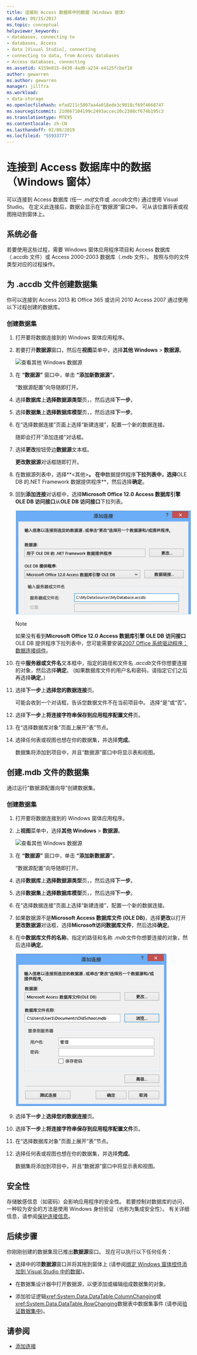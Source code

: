 ```yaml
---
title: 连接到 Access 数据库中的数据（Windows 窗体）
ms.date: 09/15/2017
ms.topic: conceptual
helpviewer_keywords:
- databases, connecting to
- databases, Access
- data [Visual Studio], connecting
- connecting to data, from Access databases
- Access databases, connecting
ms.assetid: 4159e815-d430-4ad0-a234-e4125fcbef18
author: gewarren
ms.author: gewarren
manager: jillfra
ms.workload:
- data-storage
ms.openlocfilehash: efad211c5807aa4a018ede3c9018cf69f4668747
ms.sourcegitcommit: 21d667104199c2493accec20c2388cf674b195c3
ms.translationtype: MTE95
ms.contentlocale: zh-CN
ms.lasthandoff: 02/08/2019
ms.locfileid: "55933777"
---
```

# <a name="connect-to-data-in-an-access-database-windows-forms"></a>连接到 Access 数据库中的数据（Windows 窗体）

可以连接到 Access 数据库 (任一 *.mdf*文件或 *.accdb*文件) 通过使用 Visual Studio。 在定义此连接后，数据会显示在“数据源”窗口中。 可从该位置将表或视图拖动到窗体上。

## <a name="prerequisites"></a>系统必备

若要使用这些过程，需要 Windows 窗体应用程序项目和 Access 数据库（.accdb 文件）或 Access 2000-2003 数据库（.mdb 文件）。 按照与你的文件类型对应的过程操作。

## <a name="creating-the-dataset-for-an-accdb-file"></a>为 .accdb 文件创建数据集

你可以连接到 Access 2013 和 Office 365 或访问 2010 Access 2007 通过使用以下过程创建的数据库。

### <a name="to-create-the-dataset"></a>创建数据集

1.  打开要将数据连接到的 Windows 窗体应用程序。

2.  若要打开**数据源**窗口，然后在**视图**菜单中，选择**其他 Windows** > **数据源**。

     ![查看其他 Windows 数据源](../data-tools/media/viewdatasources.png)

3.  在 **“数据源”** 窗口中，单击 **“添加新数据源”**。

     “数据源配置”向导随即打开。

4.  选择**数据库**上**选择数据源类型**页，，然后选择**下一步**。

5.  选择**数据集**上**选择数据库模型**页，，然后选择**下一步**。

6.  在“选择数据连接”页面上选择“新建连接”，配置一个新的数据连接。

     随即会打开“添加连接”对话框。

7.  选择**更改**按钮旁边**数据源**文本框。

     **更改数据源**对话框随即打开。

8.  在数据源列表中，选择**\<其他\>**。 在中**数据提供程序**下拉列表中，选择**OLE DB 的.NET Framework 数据提供程序**，然后选择**确定**。

9. 回到**添加连接**对话框中，选择**Microsoft Office 12.0 Access 数据库引擎 OLE DB 访问接口**从**OLE DB 访问接口**下拉列表。

     ![OLE DB 提供程序 Microsoft Office 12.0 Access](../data-tools/media/dataoledbprovideroffice12access.png)

     > [!NOTE]
     > 如果没有看到**Microsoft Office 12.0 Access 数据库引擎 OLE DB 访问接口**OLE DB 提供程序下拉列表中，您可能需要安装[2007 Office 系统驱动程序： 数据连接组件](https://www.microsoft.com/download/confirmation.aspx?id=23734)。

9. 在中**服务器或文件名**文本框中，指定的路径和文件名 *.accdb*文件你想要连接的对象，然后选择**确定**。 (如果数据库文件的用户名和密码，请指定它们之后再选择**确定**。)

10. 选择**下一步**上**选择您的数据连接**页。

     可能会收到一个对话框，告诉您数据文件不在当前项目中。 选择“是”或“否”。

11. 选择**下一步**上**将连接字符串保存到应用程序配置文件**页。

12. 在“选择数据库对象”页面上展开“表”节点。

13. 选择任何表或视图也想在你的数据集，并选择**完成**。

     数据集将添加到项目中，并且“数据源”窗口中将显示表和视图。

## <a name="create-the-dataset-for-an-mdb-file"></a>创建.mdb 文件的数据集

通过运行“数据源配置向导”创建数据集。

### <a name="to-create-the-dataset"></a>创建数据集

1.  打开要将数据连接到的 Windows 窗体应用程序。

2.  上**视图**菜单中，选择**其他 Windows** > **数据源**。

     ![查看其他 Windows 数据源](../data-tools/media/viewdatasources.png)

3.  在 **“数据源”** 窗口中，单击 **“添加新数据源”**。

     “数据源配置”向导随即打开。

4.  选择**数据库**上**选择数据源类型**页，，然后选择**下一步**。

5.  选择**数据集**上**选择数据库模型**页，，然后选择**下一步**。

6.  在“选择数据连接”页面上选择“新建连接”，配置一个新的数据连接。

7.  如果数据源不是**Microsoft Access 数据库文件 (OLE DB)**，选择**更改**以打开**更改数据源**对话框，选择**Microsoft访问数据库文件**，然后选择**确定**。

8.  在中**数据库文件的名称**，指定的路径和名称 *.mdb*文件你想要连接的对象，然后选择**确定**。

     ![添加连接访问数据库文件](../data-tools/media/dataaddconnectionaccessmdb.png)

9. 选择**下一步**上**选择您的数据连接**页。

10. 选择**下一步**上**将连接字符串保存到应用程序配置文件**页。

11. 在“选择数据库对象”页面上展开“表”节点。

12. 选择任何表或视图也想在你的数据集，并选择**完成**。

     数据集将添加到项目中，并且“数据源”窗口中将显示表和视图。

## <a name="security"></a>安全性

存储敏感信息（如密码）会影响应用程序的安全性。 若要控制对数据库的访问，一种较为安全的方法是使用 Windows 身份验证（也称为集成安全性）。 有关详细信息，请参阅[保护连接信息](/dotnet/framework/data/adonet/protecting-connection-information)。

## <a name="next-steps"></a>后续步骤

你刚刚创建的数据集现已推出**数据源**窗口。 现在可以执行以下任何任务：

-   选择中的项**数据源**窗口并将其拖到窗体上 (请参阅[绑定 Windows 窗体控件添加到 Visual Studio 中的数据](../data-tools/bind-windows-forms-controls-to-data-in-visual-studio.md))。

-   在数据集设计器中打开数据源，以便添加或编辑组成数据集的对象。

-   添加验证逻辑<xref:System.Data.DataTable.ColumnChanging>或<xref:System.Data.DataTable.RowChanging>数据表中数据集事件 (请参阅[验证数据集中](../data-tools/validate-data-in-datasets.md))。

## <a name="see-also"></a>请参阅

- [添加连接](../data-tools/add-new-connections.md)